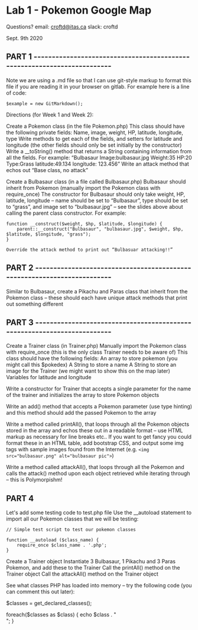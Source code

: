 # Lab 1 - Pokemon Google Map

Questions? 
email: croftd@itas.ca 
slack: croftd

Sept. 9th 2020

## PART 1 ------------------------------------------------------------------------

Note we are using a .md file so that I can use git-style markup to format this file if you are reading it in your browser on gitlab. For example here is a line of code:

```
$example = new GitMarkdown();
```
Directions (for Week 1 and Week 2): 

Create a Pokemon class (in the file Pokemon.php)
	This class should have the following private fields:
			Name, image, weight, HP, latitude, longitude, type
	Write methods to get each of the fields, and setters for latitude and longitude (the other fields should only be set initially by the constructor)
	Write a __toString() method that returns a String containing information from all the fields. For example:
	“Bulbasaur Image:bulbasaur.jpg Weight:35 HP:20 Type:Grass latitude:49.134 longitude: 123.456”
	Write an attack method that echos out “Base class, no attack”

Create a Bulbasaur class (in a file called Bulbasaur.php)
	Bulbasaur should inherit from Pokemon (manually import the Pokemon class with require_once)
	The constructor for Bulbasaur should only take weight, HP, latitude, longitude – name should be set to “Bulbasaur”, type should be set to “grass”, and image set to “bulbasaur.jpg” – see the slides above about calling the parent class constructor. For example:

 	function __construct($weight, $hp, $latitude, $longitude) {
        parent::__construct("Bulbasaur", "bulbasaur.jpg", $weight, $hp, $latitude, $longitude, "grass");
    }

	Override the attack method to print out “Bulbasuar attacking!!”

## PART 2 ------------------------------------------------------------------------

Similar to Bulbasaur, create a Pikachu and Paras class that inherit from the Pokemon class – these should each have unique attack methods that print out something different

## PART 3 ------------------------------------------------------------------------

Create a Trainer class (in Trainer.php)
Manually import the Pokemon class with require_once (this is the only class Trainer needs to be aware of)
This class should have the following fields:
	An array to store pokemon (you might call this $pokedex)
	A String to store a name
	A String to store an image for the Trainer (we might want to show this on the map later)
	Variables for latitude and longitude

Write a constructor for Trainer that accepts a single parameter for the name of the trainer and initializes the array to store Pokemon objects

Write an add() method that accepts a Pokemon parameter (use type hinting) and this method should add the passed Pokemon to the array

Write a method called printAll(), that loops through all the Pokemon objects stored in the array and echos these out in a readable format – use HTML markup as necessary for line breaks etc.. If you want to get fancy you could format these in an HTML table, add bootstrap CSS, and output some img tags with sample images found from the Internet (e.g. ```<img src="bulbasaur.png" alt="bulbasaur pic">```)

Write a method called attackAll(), that loops through all the Pokemon and calls the attack() method upon each object retrieved while iterating through – this is Polymorpishm!


## PART 4

Let's add some testing code to test.php file
Use the __autoload statement to import all our Pokemon classes that we will be testing:
```
// Simple test script to test our pokemon classes

function __autoload ($class_name) {
    require_once $class_name . '.php';
}
```
Create a Trainer object
Instantiate 3 Bulbasaur, 1 Pikachu and 3 Paras Pokemon, and add these to the Trainer
Call the printAll() method on the Trainer object
Call the attackAll() method on the Trainer object

See what classes PHP has loaded into memory – try the following code (you can comment this out later):

$classes = get_declared_classes(); 

foreach($classes as $class) {
  echo $class . "<br>";
}
